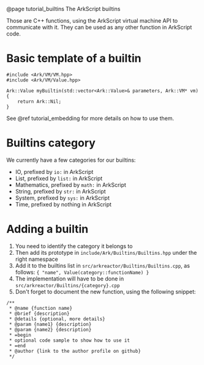 @page tutorial_builtins The ArkScript builtins

Those are C++ functions, using the ArkScript virtual machine API to communicate with it. They can be used as any other function in ArkScript code.

# Basic template of a builtin

~~~~{.cpp}
#include <Ark/VM/VM.hpp>
#include <Ark/VM/Value.hpp>

Ark::Value myBuiltin(std::vector<Ark::Value>& parameters, Ark::VM* vm)
{
    return Ark::Nil;
}
~~~~

See @ref tutorial_embedding for more details on how to use them.

# Builtins category

We currently have a few categories for our builtins:
* IO, prefixed by `io:` in ArkScript
* List, prefixed by `list:` in ArkScript
* Mathematics, prefixed by `math:` in ArkScript
* String, prefixed by `str:` in ArkScript
* System, prefixed by `sys:` in ArkScript
* Time, prefixed by nothing in ArkScript

# Adding a builtin

1. You need to identify the category it belongs to
2. Then add its prototype in `include/Ark/Builtins/Builtins.hpp` under the right namespace
3. Add it to the builtins list in `src/arkreactor/Builtins/Builtins.cpp`, as follows: `{ "name", Value(category::functionName) }`
4. The implementation will have to be done in `src/arkreactor/Builtins/{category}.cpp`
5. Don't forget to document the new function, using the following snippet:

~~~~{.cpp}
/**
 * @name {function name}
 * @brief {description}
 * @details {optional, more details}
 * @param {name1} {description}
 * @param {name2} {description}
 * =begin
 * optional code sample to show how to use it
 * =end
 * @author {link to the author profile on github}
 */
~~~~
